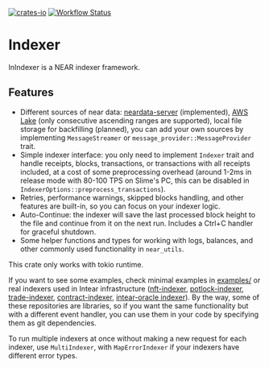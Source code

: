 [![crates-io](https://img.shields.io/crates/v/inindexer.svg)](https://crates.io/crates/inindexer) [![Workflow Status](https://github.com/INTEARnear/inindexer/actions/workflows/rust.yml/badge.svg)](https://github.com/INTEARnear/inindexer/actions?query=workflow%3A%22main%22)

# Indexer
InIndexer is a NEAR indexer framework.

## Features

- Different sources of near data: [neardata-server](https://github.com/fastnear/neardata-server) (implemented),
  [AWS Lake](https://docs.near.org/concepts/advanced/near-lake-framework) (only consecutive ascending ranges
  are supported), local file storage for backfilling (planned), you can add your own sources by implementing
  `MessageStreamer` or `message_provider::MessageProvider` trait.
- Simple indexer interface: you only need to implement `Indexer` trait and handle receipts, blocks,
  transactions, or transactions with all receipts included, at a cost of some preprocessing overhead (around 1-2ms
  in release mode with 80-100 TPS on Slime's PC, this can be disabled in `IndexerOptions::preprocess_transactions`).
- Retries, performance warnings, skipped blocks handling, and other features are built-in, so you can focus on
  your indexer logic.
- Auto-Continue: the indexer will save the last processed block height to the file and continue from it
  on the next run. Includes a Ctrl+C handler for graceful shutdown.
- Some helper functions and types for working with logs, balances, and other commonly used functionality in
  `near_utils`.

This crate only works with tokio runtime.

If you want to see some examples, check minimal examples in [examples/](examples/) or real indexers used in Intear infrastructure ([nft-indexer](https://github.com/INTEARnear/nft-indexer), [potlock-indexer](https://github.com/INTEARnear/potlock-indexer), [trade-indexer](https://github.com/INTEARnear/trade-indexer), [contract-indexer](https://github.com/INTEARnear/contract-indexer), [intear-oracle indexer](https://github.com/INTEARnear/oracle/tree/main/crates/indexer)). By the way, some of these repositories are libraries, so if you want the same functionality but with a different event handler, you can use them in your code by specifying them as git dependencies.

To run multiple indexers at once without making a new request for each indexer, use `MultiIndexer`, with `MapErrorIndexer` if your indexers have different error types.
